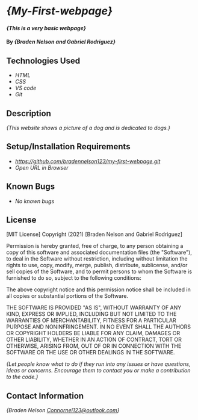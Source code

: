  # _{My-First-webpage}_

#### _{This is a very basic webpage}_

#### By _**{Braden Nelson and Gabriel Rodriguez}**_

## Technologies Used

* _HTML_
* _CSS_
* _VS code_
* _Git_

## Description

_{This website shows a picture of a dog and is dedicated to dogs.}_

## Setup/Installation Requirements

* _https://github.com/bradennelson123/my-first-webpage.git_
* _Open URL in Browser_


## Known Bugs

* _No known bugs_

## License
[MIT License] Copyright (2021) [Braden Nelson and Gabriel Rodriguez]

Permission is hereby granted, free of charge, to any person obtaining a copy of this software and associated documentation files (the "Software"), to deal in the Software without restriction, including without limitation the rights to use, copy, modify, merge, publish, distribute, sublicense, and/or sell copies of the Software, and to permit persons to whom the Software is furnished to do so, subject to the following conditions:

The above copyright notice and this permission notice shall be included in all copies or substantial portions of the Software.

THE SOFTWARE IS PROVIDED "AS IS", WITHOUT WARRANTY OF ANY KIND, EXPRESS OR IMPLIED, INCLUDING BUT NOT LIMITED TO THE WARRANTIES OF MERCHANTABILITY, FITNESS FOR A PARTICULAR PURPOSE AND NONINFRINGEMENT. IN NO EVENT SHALL THE AUTHORS OR COPYRIGHT HOLDERS BE LIABLE FOR ANY CLAIM, DAMAGES OR OTHER LIABILITY, WHETHER IN AN ACTION OF CONTRACT, TORT OR OTHERWISE, ARISING FROM, OUT OF OR IN CONNECTION WITH THE SOFTWARE OR THE USE OR OTHER DEALINGS IN THE SOFTWARE.

_{Let people know what to do if they run into any issues or have questions, ideas or concerns.  Encourage them to contact you or make a contribution to the code.}_

## Contact Information

_{Braden Nelson Connornel123@outlook.com}_